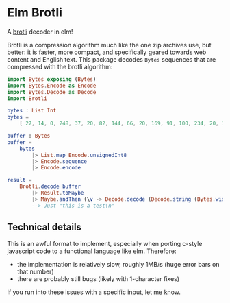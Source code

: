 # Elm Brotli

A [brotli](https://github.com/google/brotli) decoder in elm!

Brotli is a compression algorithm much like the one zip archives use, but better: it is faster, more compact, and specifically geared towards web content and English text.
This package decodes `Bytes` sequences that are compressed with the brotli algorithm: 

```elm
import Bytes exposing (Bytes)
import Bytes.Encode as Encode
import Bytes.Decode as Decode
import Brotli

bytes : List Int
bytes = 
    [ 27, 14, 0, 248, 37, 20, 82, 144, 66, 20, 169, 91, 100, 234, 20, 193 ]

buffer : Bytes
buffer = 
    bytes 
        |> List.map Encode.unsignedInt8 
        |> Encode.sequence
        |> Encode.encode

result = 
    Brotli.decode buffer 
        |> Result.toMaybe
        |> Maybe.andThen (\v -> Decode.decode (Decode.string (Bytes.width v)) v)
        --> Just "this is a test\n"            
```

## Technical details 

This is an awful format to implement, especially when porting c-style javascript code to a functional language like elm.
Therefore: 

* the implementation is relatively slow, roughly 1MB/s (huge error bars on that number)
* there are probably still bugs (likely with 1-character fixes)

If you run into these issues with a specific input, let me know.

